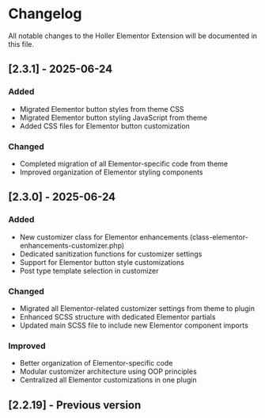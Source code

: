 # Changelog

All notable changes to the Holler Elementor Extension will be documented in this file.

## [2.3.1] - 2025-06-24

### Added
- Migrated Elementor button styles from theme CSS
- Migrated Elementor button styling JavaScript from theme
- Added CSS files for Elementor button customization

### Changed
- Completed migration of all Elementor-specific code from theme
- Improved organization of Elementor styling components

## [2.3.0] - 2025-06-24

### Added
- New customizer class for Elementor enhancements (class-elementor-enhancements-customizer.php)
- Dedicated sanitization functions for customizer settings
- Support for Elementor button style customizations
- Post type template selection in customizer

### Changed
- Migrated all Elementor-related customizer settings from theme to plugin
- Enhanced SCSS structure with dedicated Elementor partials
- Updated main SCSS file to include new Elementor component imports

### Improved
- Better organization of Elementor-specific code
- Modular customizer architecture using OOP principles
- Centralized all Elementor customizations in one plugin

## [2.2.19] - Previous version
